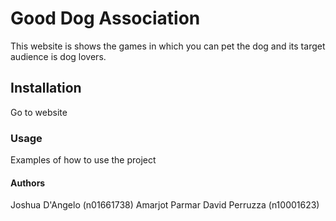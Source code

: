 # Good Dog Association

This website is shows the games in which you can pet the dog and its target audience is dog lovers.

## Installation

Go to website

### Usage 

Examples of how to use the project

#### Authors 

Joshua D'Angelo (n01661738)
Amarjot Parmar
David Perruzza (n10001623)

